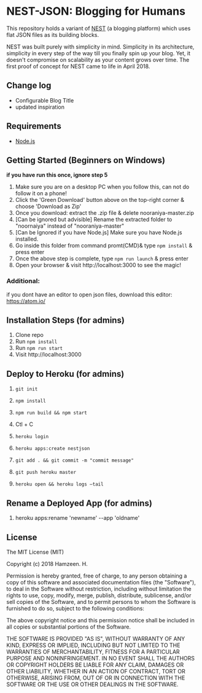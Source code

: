 # NEST-JSON: Blogging for Humans

This repository holds a variant of [NEST](https://github.com/hamzeen/nest) (a blogging platform) which uses flat JSON files as its building blocks. 

NEST was built purely with simplicity in mind. Simplicity in its architecture, simplicity in every step of the way till you finally spin up your blog. Yet, it doesn't compromise on scalability as your content grows over time. The first proof of concept for NEST came to life in April 2018.

## Change log
* Configurable Blog Title
* updated inspiration

## Requirements

* [Node.js](http://nodejs.org/)

## Getting Started (Beginners on Windows)

**if you have run this once, ignore step 5**
1. Make sure you are on a desktop PC when you follow this, can not do follow it on a phone!
2. Click the 'Green Download' button above on the top-right corner & choose 'Download as Zip'
3. Once you download: extract the .zip file & delete nooraniya-master.zip
4. [Can be ignored but advisible] Rename the extracted folder to "noornaiya" instead of "nooraniya-master"
5. [Can be Ignored if you have Node.js] Make sure you have Node.js installed.
6. Go inside this folder from command promt(CMD)& type `npm install` & press enter
7. Once the above step is complete, type `npm run launch` & press enter
8. Open your browser & visit http://localhost:3000 to see the magic!

### Additional:
if you dont have an editor to open json files, download this editor: https://atom.io/

## Installation Steps (for admins)

1. Clone repo
2. Run `npm install`
3. Run `npm run start`
4. Visit http://localhost:3000


## Deploy to Heroku (for admins)

1. `git init`
2. `npm install`
3. `npm run build && npm start`
4. Ctl + C

5. `heroku login`
5. `heroku apps:create nestjson`
6. `git add . && git commit -m "commit message"`
8. `git push heroku master`
9. `heroku open && heroku logs —tail`

## Rename a Deployed App (for admins)
1. heroku apps:rename 'newname' --app 'oldname'


## License

The MIT License (MIT)

Copyright (c) 2018 Hamzeen. H.

Permission is hereby granted, free of charge, to any person obtaining a copy of this software and associated documentation files (the "Software"), to deal in the Software without restriction, including without limitation the rights to use, copy, modify, merge, publish, distribute, sublicense, and/or sell copies of the Software, and to permit persons to whom the Software is furnished to do so, subject to the following conditions:

The above copyright notice and this permission notice shall be included in all copies or substantial portions of the Software.

THE SOFTWARE IS PROVIDED "AS IS", WITHOUT WARRANTY OF ANY KIND, EXPRESS OR IMPLIED, INCLUDING BUT NOT LIMITED TO THE WARRANTIES OF MERCHANTABILITY, FITNESS FOR A PARTICULAR PURPOSE AND NONINFRINGEMENT. IN NO EVENT SHALL THE AUTHORS OR COPYRIGHT HOLDERS BE LIABLE FOR ANY CLAIM, DAMAGES OR OTHER LIABILITY, WHETHER IN AN ACTION OF CONTRACT, TORT OR OTHERWISE, ARISING FROM, OUT OF OR IN CONNECTION WITH THE SOFTWARE OR THE USE OR OTHER DEALINGS IN THE SOFTWARE.
